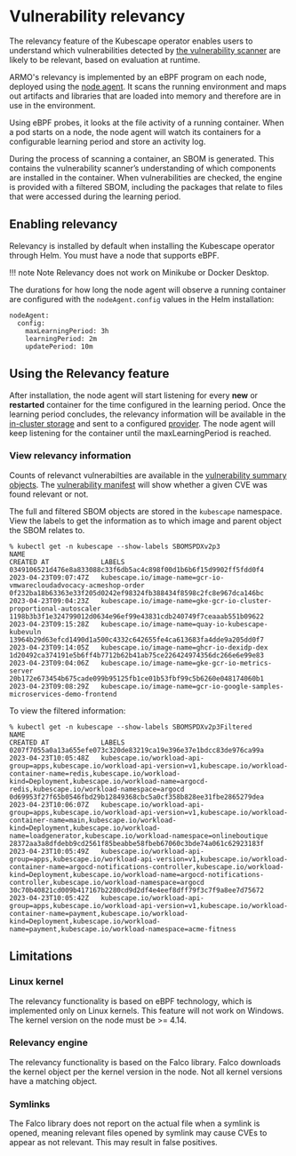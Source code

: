 # Vulnerability relevancy

The relevancy feature of the Kubescape operator enables users to understand which vulnerabilities detected by [the vulnerability scanner](vulnerabilities.md) are likely to be relevant, based on evaluation at runtime.

ARMO's relevancy is implemented by an eBPF program on each node, deployed using the [node agent](index.md#node-agent). It scans the running environment and maps out artifacts and libraries that are loaded into memory and therefore are in use in the environment.

Using eBPF probes, it looks at the file activity of a running container. When a pod starts on a node, the node agent will watch its containers for a configurable learning period and store an activity log.

During the process of scanning a container, an SBOM is generated. This contains the vulnerability scanner’s understanding of which components are installed in the container. When vulnerabilities are checked, the engine is provided with a filtered SBOM, including the packages that relate to files that were accessed during the learning period.


## Enabling relevancy

Relevancy is installed by default when installing the Kubescape operator through Helm.  You must have a node that supports eBPF.

!!! note Note
    Relevancy does not work on Minikube or Docker Desktop.

The durations for how long the node agent will observe a running container are configured with the `nodeAgent.config` values in the Helm installation:

```
nodeAgent:
  config:
    maxLearningPeriod: 3h 
    learningPeriod: 2m
    updatePeriod: 10m
```

## Using the Relevancy feature

After installation, the node agent will start listening for every **new** or **restarted** container for the time configured in the learning period. Once the learning period concludes, the relevancy information will be available in the [in-cluster storage](index.md#in-cluster-storage) and sent to a configured [provider](../providers.md). The node agent will keep listening for the container until the maxLearningPeriod is reached.

### View relevancy information

Counts of relevanct vulnerabilties are available in the [vulnerability summary objects](vulnerabilities.md#vulnerabilty-summaries). The [vulnerability manifest](vulnerabilities.md#vulnerabilty-manifests) will show whether a given CVE was found relevant or not.

The full and filtered SBOM objects are stored in the `kubescape` namespace. View the labels to get the information as to which image and parent object the SBOM relates to.

```
% kubectl get -n kubescape --show-labels SBOMSPDXv2p3
NAME                                                               CREATED AT             LABELS
0349106521d476e8a833088c33f6db5ac4c898f00d1b6b6f15d9902ff5fdd0f4   2023-04-23T09:07:47Z   kubescape.io/image-name=gcr-io-vmwarecloudadvocacy-acmeshop-order
0f232ba18b63363e33f205d0242ef98324fb388434f8598c2fc8e967dca146bc   2023-04-23T09:04:23Z   kubescape.io/image-name=gke-gcr-io-cluster-proportional-autoscaler
1198b3b3f1e324799012d0634e96ef99e43831cdb240749f7ceaaab551b09622   2023-04-23T09:15:28Z   kubescape.io/image-name=quay-io-kubescape-kubevuln
13964b29d63efcd1490d1a500c4332c642655fe4ca613683fa4dde9a205dd0f7   2023-04-23T09:14:05Z   kubescape.io/image-name=ghcr-io-dexidp-dex
1d20492ca374191e5b6ff4b7712b62b41ab75ce226424974356dc266e6e99e83   2023-04-23T09:04:06Z   kubescape.io/image-name=gke-gcr-io-metrics-server
20b172e673454b675cade099b95125fb1ce01b53fbf99c5b6260e048174060b1   2023-04-23T09:08:29Z   kubescape.io/image-name=gcr-io-google-samples-microservices-demo-frontend
```

To view the filtered information:

```
% kubectl get -n kubescape --show-labels SBOMSPDXv2p3Filtered
NAME                                                               CREATED AT             LABELS
0207f7055a0a13a655efe073c320de83219ca19e396e37e1bdcc83de976ca99a   2023-04-23T10:05:48Z   kubescape.io/workload-api-group=apps,kubescape.io/workload-api-version=v1,kubescape.io/workload-container-name=redis,kubescape.io/workload-kind=Deployment,kubescape.io/workload-name=argocd-redis,kubescape.io/workload-namespace=argocd
0d69953f27f65b0546fbd29b12849368cbc5a0cf358b828ee31fbe2865279dea   2023-04-23T10:06:07Z   kubescape.io/workload-api-group=apps,kubescape.io/workload-api-version=v1,kubescape.io/workload-container-name=main,kubescape.io/workload-kind=Deployment,kubescape.io/workload-name=loadgenerator,kubescape.io/workload-namespace=onlineboutique
28372aa3a8dfdebb9cd2561f85beabbe58fbeb67060c3bde74a061c62923183f   2023-04-23T10:05:49Z   kubescape.io/workload-api-group=apps,kubescape.io/workload-api-version=v1,kubescape.io/workload-container-name=argocd-notifications-controller,kubescape.io/workload-kind=Deployment,kubescape.io/workload-name=argocd-notifications-controller,kubescape.io/workload-namespace=argocd
30c70b40821cd009b417167b2280cd9d2df4e4eef8dff79f3c7f9a8ee7d75672   2023-04-23T10:05:42Z   kubescape.io/workload-api-group=apps,kubescape.io/workload-api-version=v1,kubescape.io/workload-container-name=payment,kubescape.io/workload-kind=Deployment,kubescape.io/workload-name=payment,kubescape.io/workload-namespace=acme-fitness
```

## Limitations

### Linux kernel

The relevancy functionality is based on eBPF technology, which is implemented only on Linux kernels. This feature will not work on Windows. The kernel version on the node must be >= 4.14.

### Relevancy engine

The relevancy functionality is based on the Falco library. Falco downloads the kernel object per the kernel version in the node. Not all kernel versions have a matching object.

### Symlinks

The Falco library does not report on the actual file when a symlink is opened, meaning relevant files opened by symlink may cause CVEs to appear as not relevant.  This may result in false positives.